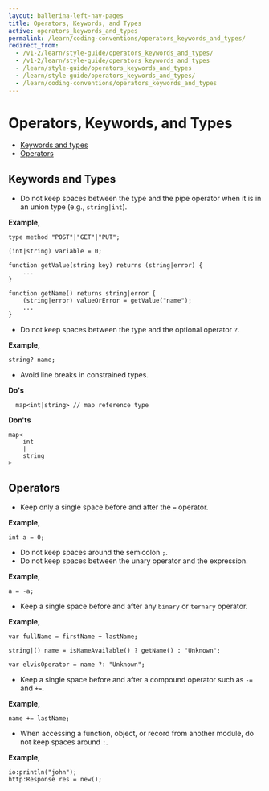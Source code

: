 ```yaml
---
layout: ballerina-left-nav-pages
title: Operators, Keywords, and Types
active: operators_keywords_and_types
permalink: /learn/coding-conventions/operators_keywords_and_types/
redirect_from:
  - /v1-2/learn/style-guide/operators_keywords_and_types/
  - /v1-2/learn/style-guide/operators_keywords_and_types
  - /learn/style-guide/operators_keywords_and_types
  - /learn/style-guide/operators_keywords_and_types/
  - /learn/coding-conventions/operators_keywords_and_types
---
```


# Operators, Keywords, and Types

- [Keywords and types](#keywords-and-types)
- [Operators](#operators)

## Keywords and Types
* Do not keep spaces between the type and the pipe operator when it is in an union type (e.g., `string|int`).
  
**Example,**

```ballerina
type method "POST"|"GET"|"PUT";
    
(int|string) variable = 0;
  
function getValue(string key) returns (string|error) {
    ...
}
  
function getName() returns string|error {
    (string|error) valueOrError = getValue("name");
    ...
}
```

* Do not keep spaces between the type and the optional operator `?`.
  
**Example,**

```ballerina
string? name;
```

* Avoid line breaks in constrained types.
  
**Do's**

```ballerina
  map<int|string> // map reference type
```
  
**Don'ts**

```ballerina
map<
    int
    |
    string
> 
```

## Operators
* Keep only a single space before and after the `=` operator.
  
**Example,**

```ballerina
int a = 0;
```

* Do not keep spaces around the semicolon `;`.
* Do not keep spaces between the unary operator and the expression.

**Example,**

```ballerina
a = -a;
``` 

* Keep a single space before and after any `binary` or `ternary` operator.

**Example,**

```ballerina
var fullName = firstName + lastName;
  
string|() name = isNameAvailable() ? getName() : "Unknown";
  
var elvisOperator = name ?: "Unknown";
```

* Keep a single space before and after a compound operator such as `-=` and `+=`.

**Example,**

```ballerina
name += lastName;
```

* When accessing a function, object, or record from another module, do not keep spaces around `:`.
  
**Example,**
  
```ballerina
io:println("john");
http:Response res = new();
```
  